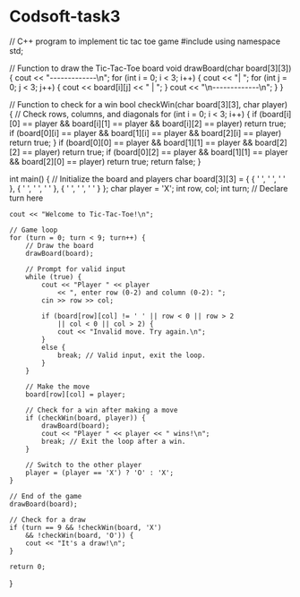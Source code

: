 # Codsoft-task3
// C++ program to implement tic tac toe game 
#include <iostream> 
using namespace std; 

// Function to draw the Tic-Tac-Toe board 
void drawBoard(char board[3][3]) 
{ 
	cout << "-------------\n"; 
	for (int i = 0; i < 3; i++) { 
		cout << "| "; 
		for (int j = 0; j < 3; j++) { 
			cout << board[i][j] << " | "; 
		} 
		cout << "\n-------------\n"; 
	} 
} 

// Function to check for a win 
bool checkWin(char board[3][3], char player) 
{ 
	// Check rows, columns, and diagonals 
	for (int i = 0; i < 3; i++) { 
		if (board[i][0] == player && board[i][1] == player 
			&& board[i][2] == player) 
			return true; 
		if (board[0][i] == player && board[1][i] == player 
			&& board[2][i] == player) 
			return true; 
	} 
	if (board[0][0] == player && board[1][1] == player 
		&& board[2][2] == player) 
		return true; 
	if (board[0][2] == player && board[1][1] == player 
		&& board[2][0] == player) 
		return true; 
	return false; 
} 

int main() 
{ 
	// Initialize the board and players 
	char board[3][3] = { { ' ', ' ', ' ' }, 
						{ ' ', ' ', ' ' }, 
						{ ' ', ' ', ' ' } }; 
	char player = 'X'; 
	int row, col; 
	int turn; // Declare turn here 

	cout << "Welcome to Tic-Tac-Toe!\n"; 

	// Game loop 
	for (turn = 0; turn < 9; turn++) { 
		// Draw the board 
		drawBoard(board); 

		// Prompt for valid input 
		while (true) { 
			cout << "Player " << player 
				<< ", enter row (0-2) and column (0-2): "; 
			cin >> row >> col; 

			if (board[row][col] != ' ' || row < 0 || row > 2 
				|| col < 0 || col > 2) { 
				cout << "Invalid move. Try again.\n"; 
			} 
			else { 
				break; // Valid input, exit the loop. 
			} 
		} 

		// Make the move 
		board[row][col] = player; 

		// Check for a win after making a move 
		if (checkWin(board, player)) { 
			drawBoard(board); 
			cout << "Player " << player << " wins!\n"; 
			break; // Exit the loop after a win. 
		} 

		// Switch to the other player 
		player = (player == 'X') ? 'O' : 'X'; 
	} 

	// End of the game 
	drawBoard(board); 

	// Check for a draw 
	if (turn == 9 && !checkWin(board, 'X') 
		&& !checkWin(board, 'O')) { 
		cout << "It's a draw!\n"; 
	} 

	return 0; 
}
